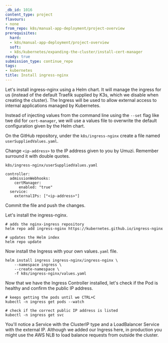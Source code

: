 ```yaml
---
_db_id: 1016
content_type: project
flavours:
- none
from_repo: k8s/manual-app-deployment/project-overview
prerequisites:
  hard:
  - k8s/manual-app-deployment/project-overview
  soft:
  - k8s/kubernetes/expanding-the-cluster/install-cert-manager
ready: true
submission_type: continue_repo
tags:
- kubernetes
title: Install ingress-nginx
---
```


Let's install ingress-nginx using a Helm chart. It will manage the ingress for us (instead of the default Traefik supplied by K3s, which we disable when creating the cluster). The Ingress will be used to allow external access to internal applications managed by Kubernetes.

Instead of injecting values from the command line using the `--set` flag like twe did for `cert-manager`, we will use a values file to overwrite the default configuration given by the Helm chart.

On the GitHub repository, under the `k8s/ingress-nginx` create a file named `userSuppliedValues.yaml`.

Change `<ip-address>` to the IP address given to you by Umuzi. Remember surround it with double quotes.

`k8s/ingress-nginx/userSuppliedValues.yaml`
```
controller:
  admissionWebhooks:
    certManager:
      enabled: "true"
  service:
    externalIPs: ["<ip-address>"]
```


Commit the file and push the changes.

Let's install the ingress-nginx.


```
# adds the nginx-ingress repository
helm repo add ingress-nginx https://kubernetes.github.io/ingress-nginx

# updates the Helm index
helm repo update
```


Now install the Ingress with your own values`.yaml` file.


```
helm install ingress ingress-nginx/ingress-nginx \
    --namespace ingress \
    --create-namespace \
    -f k8s/ingress-nginx/values.yaml
```


Now that we have the Ingress Controller installed, let's check if the Pod is healthy and confirm the public IP address.

```
# keeps getting the pods until we CTRL+C
kubectl -n ingress get pods --watch

# check if the correct public IP address is listed
kubectl -n ingress get svc
```

You'll notice a Service with the ClusterIP type and a LoadBalancer Service with the external IP. Although we added our Ingress here, in production you might use the AWS NLB to load balance requests from outside the cluster.